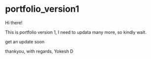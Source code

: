 # portfolio_version1

Hi there!

This is portfolio version 1,
I need to updata many more, so kindly wait.

get an update soon

thankyou,
with regards,
Yokesh D

